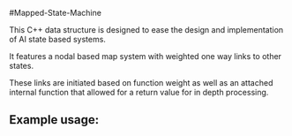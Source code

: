 #Mapped-State-Machine

This C++ data structure is designed to ease the design and implementation of AI state based systems.

It features a nodal based map system with weighted one way links to other states.

These links are initiated based on function weight as well as an attached internal function that allowed for a return value for in depth processing.

## Example usage:
